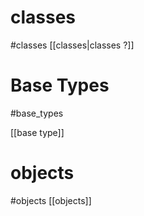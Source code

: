 # classes
#classes 
[[classes|classes ?]]


# Base Types
#base_types

[[base type]]

# objects
#objects
[[objects]]






